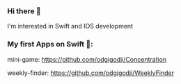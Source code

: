 ### Hi there 👋
I'm interested in Swift and IOS development

### Му first Apps on Swift 📱:
mini-game: https://github.com/odgigodji/Concentration

weekly-finder: https://github.com/odgigodji/WeeklyFinder

<!-- # Contacts
Telegram: https://t.me/odgigodji -->
<!-- Instagram: @nikitaevvv -->
